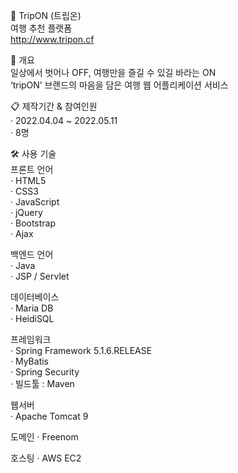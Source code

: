 📌 TripON (트립온)  
여행 추천 플랫폼  
http://www.tripon.cf  
  

👀 개요  
일상에서 벗어나 OFF, 여행만을 즐길 수 있길 바라는 ON  
‘tripON’ 브랜드의 마음을 담은 여행 웹 어플리케이션 서비스  

📋 제작기간 & 참여인원  
· 2022.04.04 ~ 2022.05.11  
· 8명  

🛠 사용 기술   
프론트 언어  
· HTML5  
· CSS3  
· JavaScript  
· jQuery  
· Bootstrap  
· Ajax  

백엔드 언어  
· Java  
· JSP / Servlet  

데이터베이스  
· Maria DB  
· HeidiSQL  

프레임워크  
· Spring Framework 5.1.6.RELEASE  
· MyBatis  
· Spring Security  
· 빌드툴 : Maven  

웹서버  
· Apache Tomcat 9  

도메인
· Freenom

호스팅
· AWS EC2
